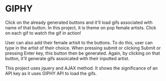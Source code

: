 # GIPHY

Click on the already generated buttons and it'll load gifs associated with name of that button. In this project, it is theme on pop female artists. Click on each gif to watch the gif in action!

User can also add their female artisit to the buttons. To do this, user can type in the artist of their choice. When pressing submit or clicking Submit or pressing Enter key, this button then be generated. Again, by clicking on that button, it'll generate gifs assoicated with their inputted artist. 

This project uses jquery and AJAX method. It shows the significance of an API key as it uses GIPHY API to load the gifs. 


